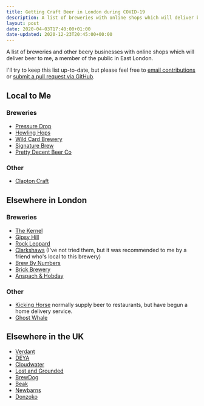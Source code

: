 ```yaml
---
title: Getting Craft Beer in London during COVID-19
description: A list of breweries with online shops which will deliver beer to me, a member of the public in East London.
layout: post
date: 2020-04-03T17:40:00+01:00
date-updated: 2020-12-23T20:45:00+00:00
---
```


A list of breweries and other beery businesses with online shops which will deliver beer to me, a member of the public in East London.

I'll try to keep this list up-to-date, but please feel free to [email contributions](mailto:craiga@craiga.id.au) or [submit a pull request via GitHub](https://github.com/craiga/craiga.id.au/edit/master/_lists/covid-19-breweries.markdown).

## Local to Me

### Breweries

* [Pressure Drop](https://pressuredropbrewing.co.uk)
* [Howling Hops](https://www.howlinghops.co.uk/shop/)
* [Wild Card Brewery](https://shop.wildcardbrewery.co.uk)
* [Signature Brew](https://www.signaturebrew.co.uk/collections/live)
* [Pretty Decent Beer Co](https://www.prettydecentbeer.co)

### Other

* [Clapton Craft](https://www.claptoncraft.co.uk)

## Elsewhere in London

### Breweries

* [The Kernel](https://store.thekernelbrewery.com)
* [Gipsy Hill](https://gipsyhillbrew.com)
* [Rock Leopard](https://www.rockleopardbrewing.com)
* [Clarkshaws](https://www.clarkshaws.co.uk/shop.html) (I've not tried them, but it was recommended to me by a friend who's local to this brewery)
* [Brew By Numbers](https://www.brewbynumbers.com)
* [Brick Brewery](https://www.brickbrewery.co.uk)
* [Anspach & Hobday](https://www.anspachandhobday.com)

### Other

* [Kicking Horse](https://kicking-horse-craft-beer-merchants.myshopify.com) normally supply beer to restaurants, but have begun a home delivery service.
* [Ghost Whale](https://www.ghostwhalelondon.com)

## Elsewhere in the UK

* [Verdant](https://verdantbrewing.co)
* [DEYA](https://shop.deyabrewing.com)
* [Cloudwater](https://shop.cloudwaterbrew.co)
* [Lost and Grounded](https://www.lostandgroundedstore.co.uk)
* [BrewDog](https://www.brewdog.com/uk/shop)
* [Beak](https://beakbrewery.com)
* [Newbarns](https://www.newbarnsbrewery.com)
* [Donzoko](https://www.donzoko.org)
